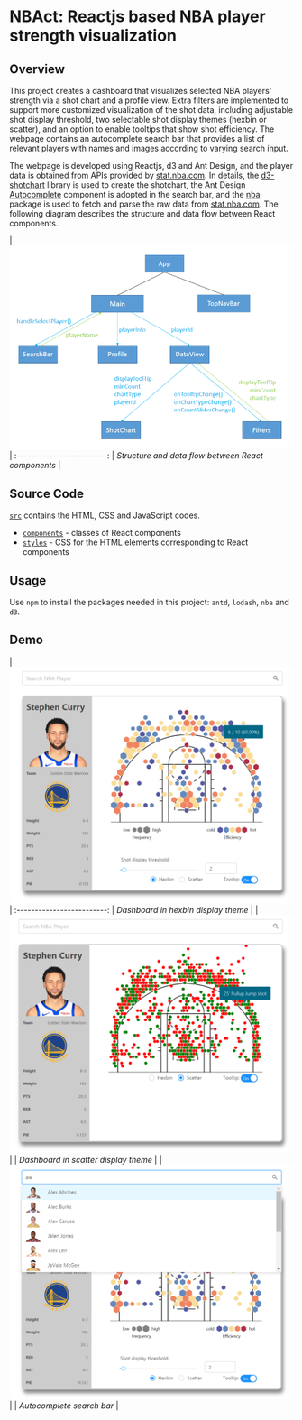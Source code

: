 # NBAct: Reactjs based NBA player strength visualization

 ## Overview
 This project creates a dashboard that visualizes selected NBA players' strength via a shot chart and a profile view. Extra filters are implemented to support more customized visualization of the shot data, including adjustable shot display threshold, two selectable shot display themes (hexbin or scatter), and an option to enable tooltips that show shot efficiency. The webpage contains an autocomplete search bar that provides a list of relevant players with names and images according to varying search input.  
 
 The webpage is developed using Reactjs, d3 and Ant Design, and the player data is obtained from APIs provided by [stat.nba.com](https://stats.nba.com/). In details, the [d3-shotchart](https://www.npmjs.com/package/d3-shotchart) library is used to create the shotchart, the Ant Design [Autocomplete](https://ant.design/components/auto-complete/) component is adopted in the search bar, and the [nba](https://www.npmjs.com/package/nba) package is used to fetch and parse the raw data from [stat.nba.com](https://stats.nba.com/). The following diagram describes the structure and data flow between React components.
 
| <img src="demo/diagram.png" width="700"> |
:-------------------------:
| <em>Structure and data flow between React components</em> | 
 
 ## Source Code
 [`src`](src) contains the HTML, CSS and JavaScript codes. 
 * [`components`](src/components) - classes of React components
 * [`styles`](src/styles) - CSS for the HTML elements corresponding to React components

## Usage
Use `npm` to install the packages needed in this project: `antd`, `lodash`, `nba` and `d3`. 
 
 ## Demo
| <img src="demo/dashboard.PNG" width="700"> |
:-------------------------:
| <em>Dashboard in hexbin display theme</em> |
| <img src="demo/scatter-theme.png" width="700"> |
| <em>Dashboard in scatter display theme</em> |
| <img src="demo/search-bar.png" width="700"> |
| <em>Autocomplete search bar</em> |

